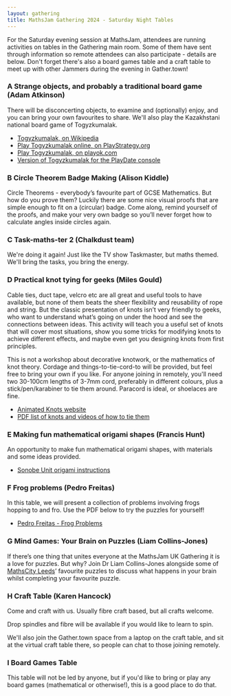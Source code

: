 ```yaml
---
layout: gathering
title: MathsJam Gathering 2024 - Saturday Night Tables
---
```


For the Saturday evening session at MathsJam, attendees are running activities on tables in the Gathering main room. Some of them have sent through information so remote attendees can also participate - details are below. Don't forget there's also a board games table and a craft table to meet up with other Jammers during the evening in Gather.town!

### A Strange objects, and probably a traditional board game (Adam Atkinson)

There will be disconcerting objects, to examine and (optionally) enjoy, and you can bring your own favourites to share. We'll also play the Kazakhstani national board game of Togyzkumalak.

- [Togyzkumalak, on Wikipedia](https://en.m.wikipedia.org/wiki/Togyzkumalak)
- [Play Togyzkumalak online, on PlayStrategy.org](https://playstrategy.org/variant/togyzkumalak)
- [Play Togyzkumalak, on playok.com](https://www.playok.com/en/togyzkumalak/)
- [Version of Togyzkumalak for the PlayDate console](https://fnc12.itch.io/qumalak-playdate)

### B Circle Theorem Badge Making (Alison Kiddle)

Circle Theorems - everybody’s favourite part of GCSE Mathematics. But how do you prove them? Luckily there are some nice visual proofs that are simple enough to fit on a (circular) badge. Come along, remind yourself of the proofs, and make your very own badge so you’ll never forget how to calculate angles inside circles again.

### C Task-maths-ter 2 (Chalkdust team)

We're doing it again! Just like the TV show Taskmaster, but maths themed. We'll bring the tasks, you bring the energy.

### D Practical knot tying for geeks (Miles Gould)

Cable ties, duct tape, velcro etc are all great and useful tools to have available, but none of them beats the sheer flexibility and reusability of rope and string. But the classic presentation of knots isn’t very friendly to geeks, who want to understand what’s going on under the hood and see the connections between ideas. This activity will teach you a useful set of knots that will cover most situations, show you some tricks for modifying knots to achieve different effects, and maybe even get you designing knots from first principles.

This is not a workshop about decorative knotwork, or the mathematics of knot theory. Cordage and things-to-tie-cord-to will be provided, but feel free to bring your own if you like. For anyone joining in remotely, you'll need two 30-100cm lengths of 3-7mm cord, preferably in different colours, plus a stick/pen/karabiner to tie them around. Paracord is ideal, or shoelaces are fine.

- [Animated Knots website](https://www.animatedknots.com/)
- [PDF list of knots and videos of how to tie them]({{site.url}}/gathering/uk/archive/2024/assets/miles-knots.pdf)

### E Making fun mathematical origami shapes (Francis Hunt)

An opportunity to make fun mathematical origami shapes, with materials and some ideas provided.

- [Sonobe Unit origami instructions](https://gurmeet.net/origami/modular-origami-getting-started-with-sonobe-units/)

### F Frog problems (Pedro Freitas)

In this table, we will present a collection of problems involving frogs hopping to and fro. Use the PDF below to try the puzzles for yourself!

- [Pedro Freitas - Frog Problems]({{site.url}}/gathering/uk/archive/2024/assets/PedroFreitas-FrogProblems.pdf)

### G Mind Games: Your Brain on Puzzles	(Liam Collins-Jones)

If there’s one thing that unites everyone at the MathsJam UK Gathering it is a love for puzzles. But why? Join Dr Liam Collins-Jones alongside some of [MathsCity Leeds](https://mathscity.co.uk)’ favourite puzzles to discuss what happens in your brain whilst completing your favourite puzzle.

### H Craft Table (Karen Hancock)

Come and craft with us. Usually fibre craft based, but all crafts welcome.

Drop spindles and fibre will be available if you would like to learn to spin.

We'll also join the Gather.town space from a laptop on the craft table, and sit at the virtual craft table there, so people can chat to those joining remotely.

### I Board Games Table

This table will not be led by anyone, but if you'd like to bring or play any board games (mathematical or otherwise!), this is a good place to do that.